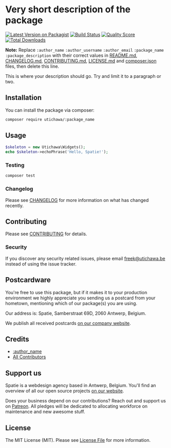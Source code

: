 # Very short description of the package

[![Latest Version on Packagist](https://img.shields.io/packagist/v/utichawa/:package_name.svg?style=flat-square)](https://packagist.org/packages/utichawa/:package_name)
[![Build Status](https://img.shields.io/travis/utichawa/:package_name/master.svg?style=flat-square)](https://travis-ci.org/utichawa/:package_name)
[![Quality Score](https://img.shields.io/scrutinizer/g/utichawa/:package_name.svg?style=flat-square)](https://scrutinizer-ci.com/g/utichawa/:package_name)
[![Total Downloads](https://img.shields.io/packagist/dt/utichawa/:package_name.svg?style=flat-square)](https://packagist.org/packages/utichawa/:package_name)

**Note:** Replace ```:author_name``` ```:author_username``` ```:author_email``` ```:package_name``` ```:package_description``` with their correct values in [README.md](README.md), [CHANGELOG.md](CHANGELOG.md), [CONTRIBUTING.md](CONTRIBUTING.md), [LICENSE.md](LICENSE.md) and [composer.json](composer.json) files, then delete this line.

This is where your description should go. Try and limit it to a paragraph or two.

## Installation

You can install the package via composer:

```bash
composer require utichawa/:package_name
```

## Usage

``` php
$skeleton = new Utichawa\Widgets();
echo $skeleton->echoPhrase('Hello, Spatie!');
```

### Testing

``` bash
composer test
```

### Changelog

Please see [CHANGELOG](CHANGELOG.md) for more information on what has changed recently.

## Contributing

Please see [CONTRIBUTING](CONTRIBUTING.md) for details.

### Security

If you discover any security related issues, please email freek@utichawa.be instead of using the issue tracker.

## Postcardware

You're free to use this package, but if it makes it to your production environment we highly appreciate you sending us a postcard from your hometown, mentioning which of our package(s) you are using.

Our address is: Spatie, Samberstraat 69D, 2060 Antwerp, Belgium.

We publish all received postcards [on our company website](https://utichawa.be/en/opensource/postcards).

## Credits

- [:author_name](https://github.com/:author_username)
- [All Contributors](../../contributors)

## Support us

Spatie is a webdesign agency based in Antwerp, Belgium. You'll find an overview of all our open source projects [on our website](https://utichawa.be/opensource).

Does your business depend on our contributions? Reach out and support us on [Patreon](https://www.patreon.com/utichawa). 
All pledges will be dedicated to allocating workforce on maintenance and new awesome stuff.

## License

The MIT License (MIT). Please see [License File](LICENSE.md) for more information.
